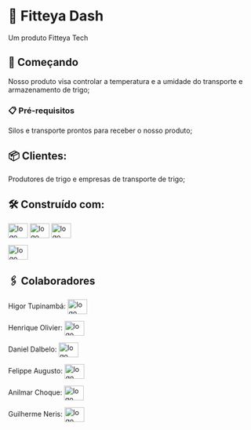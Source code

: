 # 🌾 Fitteya Dash

Um produto Fitteya Tech

## 🚀 Começando

Nosso produto visa controlar a temperatura e a umidade do transporte e armazenamento de trigo;

### 📋 Pré-requisitos

Silos e transporte prontos para receber o nosso produto;<br>



## 📦 Clientes:

Produtores de trigo e empresas de transporte de trigo;

## 🛠️ Construído com:


<img align="center" height="30" width="40" alt="logo HTML" src="https://cdn.jsdelivr.net/gh/devicons/devicon@latest/icons/html5/html5-original.svg" />

<img align="center" height="30" width="40" alt="logo HTML" src="https://cdn.jsdelivr.net/gh/devicons/devicon@latest/icons/css3/css3-original.svg" />

<img align="center" height="30" width="40" alt="logo HTML" src="https://cdn.jsdelivr.net/gh/devicons/devicon@latest/icons/javascript/javascript-original.svg" />

<img align="center" height="30" width="40" alt="logo MySql" src="https://cdn.jsdelivr.net/gh/devicons/devicon/icons/mysql/mysql-plain-wordmark.svg" /><br>



## 🖇️ Colaboradores

Higor Tupinambá: <a href="https://github.com/higortupi/fitteyatech" target="_blank"><img align="center" height="30" width="40" alt="logo GitHub" src="https://cdn.jsdelivr.net/gh/devicons/devicon/icons/github/github-original.svg" />
</a>

Henrique Olivier: <a href="https://github.com/higortupi/fitteyatech" target="_blank"><img align="center" height="30" width="40" alt="logo GitHub" src="https://cdn.jsdelivr.net/gh/devicons/devicon/icons/github/github-original.svg" />
</a>

Daniel Dalbelo: <a href="https://github.com/higortupi/fitteyatech" target="_blank"><img align="center" height="30" width="40" alt="logo GitHub" src="https://cdn.jsdelivr.net/gh/devicons/devicon/icons/github/github-original.svg" />
</a>

Felippe Augusto: <a href="https://github.com/higortupi/fitteyatech" target="_blank"><img align="center" height="30" width="40" alt="logo GitHub" src="https://cdn.jsdelivr.net/gh/devicons/devicon/icons/github/github-original.svg" />
</a>

Anilmar Choque: <a href="https://github.com/higortupi/fitteyatech" target="_blank"><img align="center" height="30" width="40" alt="logo GitHub" src="https://cdn.jsdelivr.net/gh/devicons/devicon/icons/github/github-original.svg" />
</a>

Guilherme Neris: <a href="https://github.com/higortupi/fitteyatech" target="_blank"><img align="center" height="30" width="40" alt="logo GitHub" src="https://cdn.jsdelivr.net/gh/devicons/devicon/icons/github/github-original.svg" />
</a>



